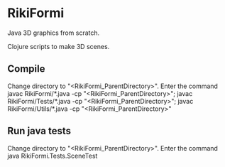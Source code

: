 # RikiFormi

Java 3D graphics from scratch.

Clojure scripts to make 3D scenes.


## Compile
Change directory to "<RikiFormi_ParentDirectory>".
Enter the command
  javac RikiFormi/\*.java -cp "<RikiFormi_ParentDirectory>"; javac RikiFormi/Tests/\*.java -cp "<RikiFormi_ParentDirectory>"; javac RikiFormi/Utils/\*.java -cp "<RikiFormi_ParentDirectory>"


## Run java tests
Change directory to "<RikiFormi_ParentDirectory>".
Enter the command
  java RikiFormi.Tests.SceneTest



